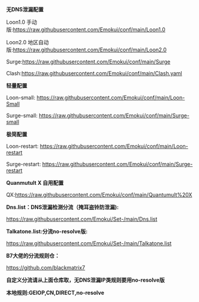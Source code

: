 **无DNS泄漏配置**

Loon1.0 手动版:https://raw.githubusercontent.com/Emokui/conf/main/Loon1.0

Loon2.0 地区自动版:https://raw.githubusercontent.com/Emokui/conf/main/Loon2.0

Surge:https://raw.githubusercontent.com/Emokui/conf/main/Surge

Clash:https://raw.githubusercontent.com/Emokui/conf/main/Clash.yaml


**轻量配置**

Loon-small: https://raw.githubusercontent.com/Emokui/conf/main/Loon-Small


Surge-small:
https://raw.githubusercontent.com/Emokui/conf/main/Surge-small


**极简配置**

Loon-restart: https://raw.githubusercontent.com/Emokui/conf/main/Loon-restart


Surge-restart:
https://raw.githubusercontent.com/Emokui/conf/main/Surge-restart




**Quanmutult X 自用配置**

QX:https://raw.githubusercontent.com/Emokui/conf/main/Quantumult%20X



**Dns.list：DNS泄漏检测分流（掩耳盗铃防泄漏):**

https://raw.githubusercontent.com/Emokui/Set-/main/Dns.list


**Talkatone.list:分流no-resolve版:**

https://raw.githubusercontent.com/Emokui/Set-/main/Talkatone.list



**B7大佬的分流规则仓：**

https://github.com/blackmatrix7

**自定义分流请从上面仓库取，无DNS泄漏IP类规则要用no-resolve版**

**本地规则:GEIOP,CN,DIRECT,no-resolve**

